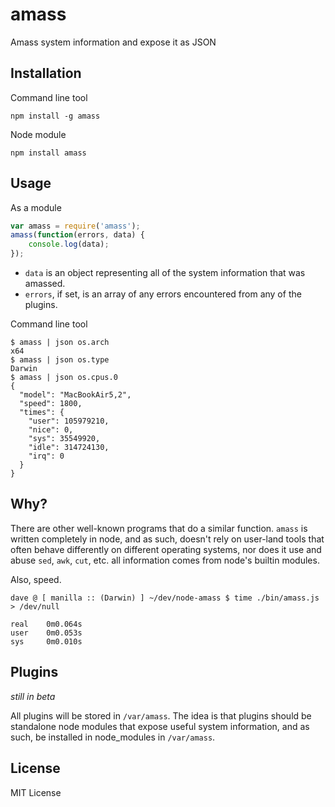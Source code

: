 amass
=====

Amass system information and expose it as JSON

Installation
------------

Command line tool

    npm install -g amass

Node module

    npm install amass

Usage
-----

As a module

``` js
var amass = require('amass');
amass(function(errors, data) {
    console.log(data);
});
```

* `data` is an object representing all of the system information that was
amassed.
* `errors`, if set, is an array of any errors encountered from any of
the plugins.

Command line tool

    $ amass | json os.arch
    x64
    $ amass | json os.type
    Darwin
    $ amass | json os.cpus.0
    {
      "model": "MacBookAir5,2",
      "speed": 1800,
      "times": {
        "user": 105979210,
        "nice": 0,
        "sys": 35549920,
        "idle": 314724130,
        "irq": 0
      }
    }

Why?
----

There are other well-known programs that do a similar function.  `amass` is written
completely in node, and as such, doesn't rely on user-land tools that often
behave differently on different operating systems, nor does it use and abuse
`sed`, `awk`, `cut`, etc. all information comes from node's builtin modules.

Also, speed.

    dave @ [ manilla :: (Darwin) ] ~/dev/node-amass $ time ./bin/amass.js > /dev/null

    real    0m0.064s
    user    0m0.053s
    sys     0m0.010s

Plugins
-------

*still in beta*

All plugins will be stored in `/var/amass`.  The idea is that plugins should be standalone
node modules that expose useful system information, and as such, be installed in node_modules
in `/var/amass`.

License
-------

MIT License
